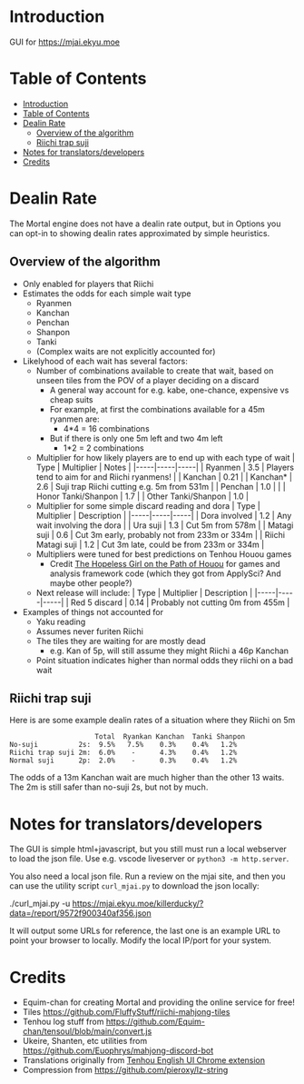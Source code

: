 # Introduction
GUI for https://mjai.ekyu.moe

# Table of Contents
- [Introduction](#introduction)
- [Table of Contents](#table-of-contents)
- [Dealin Rate](#dealin-rate)
  - [Overview of the algorithm](#overview-of-the-algorithm)
  - [Riichi trap suji](#riichi-trap-suji)
- [Notes for translators/developers](#notes-for-translatorsdevelopers)
- [Credits](#credits)

# Dealin Rate
The Mortal engine does not have a dealin rate output, but in Options you can opt-in to showing dealin rates approximated by simple heuristics.

## Overview of the algorithm
* Only enabled for players that Riichi
* Estimates the odds for each simple wait type
  * Ryanmen
  * Kanchan
  * Penchan
  * Shanpon
  * Tanki
  * (Complex waits are not explicitly accounted for)
* Likelyhood of each wait has several factors:
  * Number of combinations available to create that wait, based on unseen tiles from the POV of a player deciding on a discard
    * A general way account for e.g. kabe, one-chance, expensive vs cheap suits
    * For example, at first the combinations available for a 45m ryanmen are:
      * 4*4 = 16 combinations
    * But if there is only one 5m left and two 4m left
        * 1*2 = 2 combinations
  * Multiplier for how likely players are to end up with each type of wait
    | Type | Multiplier | Notes |
    |-----|-----|-----|
    | Ryanmen | 3.5 | Players tend to aim for and Riichi ryanmens! |
    | Kanchan | 0.21 | 
    | Kanchan* | 2.6 | Suji trap Riichi cutting e.g. 5m from 531m |
    | Penchan | 1.0 | |
    | Honor Tanki/Shanpon | 1.7 |
    | Other Tanki/Shanpon | 1.0 |
  * Multiplier for some simple discard reading and dora
    | Type | Multiplier | Description |
    |-----|-----|-----|
    | Dora involved | 1.2 | Any wait involving the dora |
    | Ura suji | 1.3 | Cut 5m from 578m |
    | Matagi suji | 0.6 | Cut 3m early, probably not from 233m or 334m |
    | Riichi Matagi suji | 1.2 | Cut 3m late, could be from 233m or 334m |
  * Multipliers were tuned for best predictions on Tenhou Houou games
    * Credit [The Hopeless Girl on the Path of Houou](https://pathofhouou.blogspot.com/2021/04/guide-replay-analysis.html) for games and analysis framework code (which they got from ApplySci? And maybe other people?)
  * Next release will include:
    | Type | Multiplier | Description |
    |-----|-----|-----|
    | Red 5 discard | 0.14 | Probably not cutting 0m from 455m |
* Examples of things not accounted for
  * Yaku reading
  * Assumes never furiten Riichi
  * The tiles they are waiting for are mostly dead
    * e.g. Kan of 5p, will still assume they might Riichi a 46p Kanchan
  * Point situation indicates higher than normal odds they riichi on a bad wait

## Riichi trap suji
Here is are some example dealin rates of a situation where they Riichi on 5m
```
                     Total  Ryankan Kanchan  Tanki Shanpon 
No-suji          2s:  9.5%   7.5%    0.3%    0.4%   1.2%
Riichi trap suji 2m:  6.0%    -      4.3%    0.4%   1.2%
Normal suji      2p:  2.0%    -      0.3%    0.4%   1.2%
```
The odds of a 13m Kanchan wait are much higher than the other 13 waits. The 2m is still safer than no-suji 2s, but not by much.

# Notes for translators/developers
The GUI is simple html+javascript, but you still must run a local webserver to load the json file. Use e.g. vscode liveserver or `python3 -m http.server`.

You also need a local json file. Run a review on the mjai site, and then you can use the utility script `curl_mjai.py` to download the json locally:

./curl_mjai.py -u https://mjai.ekyu.moe/killerducky/?data=/report/9572f900340af356.json

It will output some URLs for reference, the last one is an example URL to point your browser to locally. Modify the local IP/port for your system.

# Credits
* Equim-chan for creating Mortal and providing the online service for free!
* Tiles https://github.com/FluffyStuff/riichi-mahjong-tiles
* Tenhou log stuff from https://github.com/Equim-chan/tensoul/blob/main/convert.js
* Ukeire, Shanten, etc utilities from https://github.com/Euophrys/mahjong-discord-bot
* Translations originally from [Tenhou English UI Chrome extension](https://chromewebstore.google.com/detail/tenhou-english-ui/cbomnmkpjmleifejmnjhfnfnpiileiin)
* Compression from https://github.com/pieroxy/lz-string

